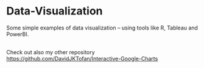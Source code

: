 # Data-Visualization
Some simple examples of data visualization – using tools like R, Tableau and PowerBI.<br><br>

Check out also my other repository https://github.com/DavidJKTofan/Interactive-Google-Charts
